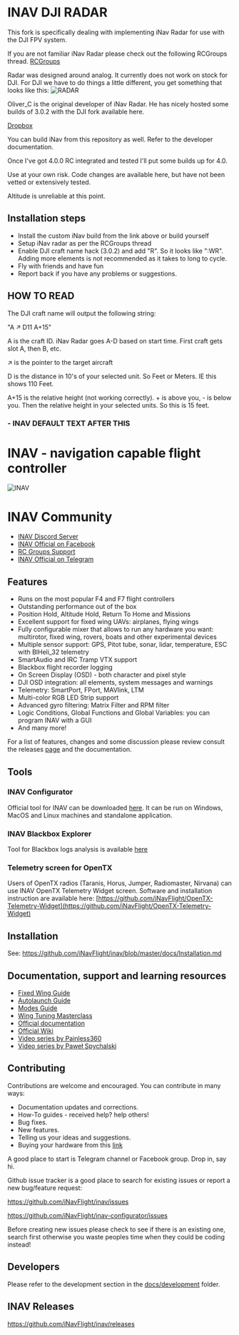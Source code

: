 
# INAV DJI RADAR

This fork is specifically dealing with implementing iNav Radar for use with the DJI FPV system.

If you are not familiar iNav Radar please check out the following RCGroups thread.
[RCGroups](https://www.rcgroups.com/forums/showthread.php?3304673-iNav-Radar-ESP32-LoRa-modems)

Radar was designed around analog. It currently does not work on stock for DJI.  For DJI we have to do things a little different, you get something that looks like this:
![RADAR](https://imgur.com/s4t1Z3Bl.jpg)

Oliver_C is the original developer of iNav Radar.  He has nicely hosted some builds of 3.0.2 with the DJI fork available here.

[Dropbox](https://www.dropbox.com/sh/ib3ffejdk5hf90k/AAA7W8h9KnwxPtlQtectK-PGa?dl=0)

You can build iNav from this repository as well.  Refer to the developer documentation.

Once I've got 4.0.0 RC integrated and tested I'll put some builds up for 4.0.

Use at your own risk.  Code changes are available here, but have not been vetted or extensively tested.

Altitude is unreliable at this point.

## Installation steps

* Install the custom iNav build from the link above or build yourself
* Setup iNav radar as per the RCGroups thread
* Enable DJI craft name hack (3.0.2) and add "R".  So it looks like ":WR".  Adding more elements is not recommended as it takes to long to cycle.
* Fly with friends and have fun
* Report back if you have any problems or suggestions.

## HOW TO READ

The DJI craft name will output the following string:

"A ↗ D11 A+15"

A is the craft ID.  iNav Radar goes A-D based on start time.  First craft gets slot A, then B, etc.

↗ is the pointer to the target aircraft

D is the distance in 10's of your selected unit.  So Feet or Meters.  IE this shows 110 Feet.

A+15 is the relative height (not working correctly).  + is above you, - is below you.  Then the relative height in your selected units.  So this is 15 feet.

### - INAV DEFAULT TEXT AFTER THIS

# INAV - navigation capable flight controller

![INAV](http://static.rcgroups.net/forums/attachments/6/1/0/3/7/6/a9088858-102-inav.png)

# INAV Community

* [INAV Discord Server](https://discord.gg/peg2hhbYwN)
* [INAV Official on Facebook](https://www.facebook.com/groups/INAVOfficial)
* [RC Groups Support](https://www.rcgroups.com/forums/showthread.php?2495732-Cleanflight-iNav-(navigation-rewrite)-project)
* [INAV Official on Telegram](https://t.me/INAVFlight)

## Features

* Runs on the most popular F4 and F7 flight controllers
* Outstanding performance out of the box
* Position Hold, Altitude Hold, Return To Home and Missions
* Excellent support for fixed wing UAVs: airplanes, flying wings 
* Fully configurable mixer that allows to run any hardware you want: multirotor, fixed wing, rovers, boats and other experimental devices
* Multiple sensor support: GPS, Pitot tube, sonar, lidar, temperature, ESC with BlHeli_32 telemetry
* SmartAudio and IRC Tramp VTX support
* Blackbox flight recorder logging
* On Screen Display (OSD) - both character and pixel style
* DJI OSD integration: all elements, system messages and warnings
* Telemetry: SmartPort, FPort, MAVlink, LTM
* Multi-color RGB LED Strip support
* Advanced gyro filtering: Matrix Filter and RPM filter
* Logic Conditions, Global Functions and Global Variables: you can program INAV with a GUI
* And many more!

For a list of features, changes and some discussion please review consult the releases [page](https://github.com/iNavFlight/inav/releases) and the documentation.

## Tools

### INAV Configurator

Official tool for INAV can be downloaded [here](https://github.com/iNavFlight/inav-configurator/releases). It can be run on Windows, MacOS and Linux machines and standalone application.  

### INAV Blackbox Explorer

Tool for Blackbox logs analysis is available [here](https://github.com/iNavFlight/blackbox-log-viewer/releases)

### Telemetry screen for OpenTX

Users of OpenTX radios (Taranis, Horus, Jumper, Radiomaster, Nirvana) can use INAV OpenTX Telemetry Widget screen. Software and installation instruction are available here: [https://github.com/iNavFlight/OpenTX-Telemetry-Widget](https://github.com/iNavFlight/OpenTX-Telemetry-Widget)

## Installation

See: https://github.com/iNavFlight/inav/blob/master/docs/Installation.md

## Documentation, support and learning resources
* [Fixed Wing Guide](docs/INAV_Fixed_Wing_Setup_Guide.pdf)
* [Autolaunch Guide](docs/INAV_Autolaunch.pdf)
* [Modes Guide](docs/INAV_Modes.pdf)
* [Wing Tuning Masterclass](docs/INAV_Wing_Tuning_Masterclass.pdf)
* [Official documentation](https://github.com/iNavFlight/inav/tree/master/docs)
* [Official Wiki](https://github.com/iNavFlight/inav/wiki)
* [Video series by Painless360](https://www.youtube.com/playlist?list=PLYsWjANuAm4qdXEGFSeUhOZ10-H8YTSnH)
* [Video series by Paweł Spychalski](https://www.youtube.com/playlist?list=PLOUQ8o2_nCLloACrA6f1_daCjhqY2x0fB)

## Contributing

Contributions are welcome and encouraged.  You can contribute in many ways:

* Documentation updates and corrections.
* How-To guides - received help?  help others!
* Bug fixes.
* New features.
* Telling us your ideas and suggestions.
* Buying your hardware from this [link](https://inavflight.com/shop/u/bg/)

A good place to start is Telegram channel or Facebook group. Drop in, say hi.

Github issue tracker is a good place to search for existing issues or report a new bug/feature request:

https://github.com/iNavFlight/inav/issues

https://github.com/iNavFlight/inav-configurator/issues

Before creating new issues please check to see if there is an existing one, search first otherwise you waste peoples time when they could be coding instead!

## Developers

Please refer to the development section in the [docs/development](https://github.com/iNavFlight/inav/tree/master/docs/development) folder.


## INAV Releases
https://github.com/iNavFlight/inav/releases
